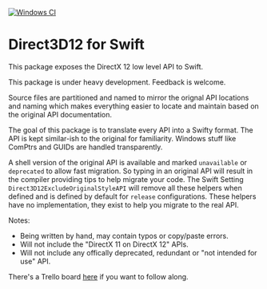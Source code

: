 [![Windows CI](https://github.com/STREGAsGate/Direct3D12/actions/workflows/Windows%20CI.yml/badge.svg)](https://github.com/STREGAsGate/Direct3D12/actions/workflows/Windows%20CI.yml)
# Direct3D12 for Swift 

This package exposes the DirectX 12 low level API to Swift.

This package is under heavy development. Feedback is welcome.

Source files are partitioned and named to mirror the orignal API locations and naming which makes everything easier to locate and maintain based on the original API documentation.

The goal of this package is to translate every API into a Swifty format.
The API is kept similar-ish to the original for familiarity.
Windows stuff like ComPtrs and GUIDs are handled transparently.

A shell version of the original API is available and marked `unavailable` or `deprecated` to allow fast migration. So typing in an original API will result in the compiler providing tips to help migrate your code.
The Swift Setting `Direct3D12ExcludeOriginalStyleAPI` will remove all these helpers when defined and is defined by default for `release` configurations. These helpers have no implementation, they exist to help you migrate to the real API.

Notes:
* Being written by hand, may contain typos or copy/paste errors.
* Will not include the "DirectX 11 on DirectX 12" APIs.
* Will not include any offically deprecated, redundant or "not intended for use" API.

There's a Trello board [here](https://trello.com/b/tQoyHBVv/swift-direct3d-12) if you want to follow along.
